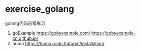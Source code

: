 # exercise_golang
golang代码日常练习

1. goExample
   https://gobyexample.com/
   https://gobyexample-cn.github.io/
2. huma
   https://huma.rocks/tutorial/installation/
